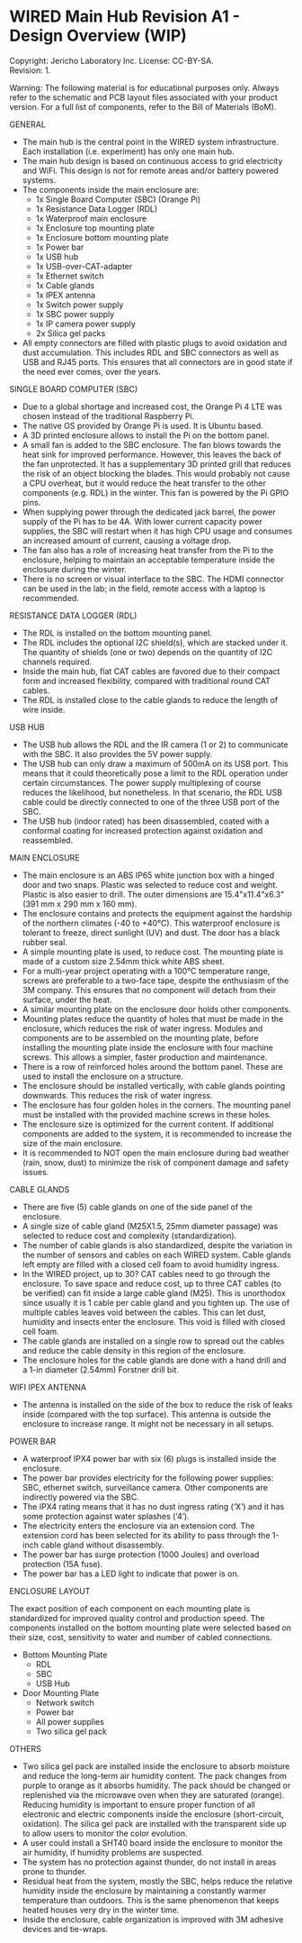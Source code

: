 **WIRED Main Hub Revision A1 - Design Overview (WIP)**  
=======================================
Copyright: Jericho Laboratory Inc. License: CC-BY-SA.  
Revision: 1.  

Warning: The following material is for educational purposes only. Always refer to the schematic and PCB layout files associated with your product version. For a full list of components, refer to the Bill of Materials (BoM).

GENERAL

- The main hub is the central point in the WIRED system infrastructure. Each installation (i.e. experiment) has only one main hub.
- The main hub design is based on continuous access to grid electricity and WiFi. This design is not for remote areas and/or battery powered systems.
- The components inside the main enclosure are:
  - 1x Single Board Computer (SBC) (Orange Pi)
  - 1x Resistance Data Logger (RDL)
  - 1x Waterproof main enclosure
  - 1x Enclosure top mounting plate
  - 1x Enclosure bottom mounting plate
  - 1x Power bar
  - 1x USB hub
  - 1x USB-over-CAT-adapter
  - 1x Ethernet switch
  - 1x Cable glands
  - 1x IPEX antenna
  - 1x Switch power supply
  - 1x SBC power supply
  - 1x IP camera power supply
  - 2x Silica gel packs
- All empty connectors are filled with plastic plugs to avoid oxidation and dust accumulation. This includes RDL and SBC connectors as well as USB and RJ45 ports. This ensures that all connectors are in good state if the need ever comes, over the years.

SINGLE BOARD COMPUTER (SBC)

- Due to a global shortage and increased cost, the Orange Pi 4 LTE was chosen instead of the traditional Raspberry Pi.
- The native OS provided by Orange Pi is used. It is Ubuntu based.
- A 3D printed enclosure allows to install the Pi on the bottom panel.
- A small fan is added to the SBC enclosure. The fan blows towards the heat sink for improved performance. However, this leaves the back of the fan unprotected. It has a supplementary 3D printed grill that reduces the risk of an object blocking the blades. This would probably not cause a CPU overheat, but it would reduce the heat transfer to the other components (e.g. RDL) in the winter. This fan is powered by the Pi GPIO pins.
- When supplying power through the dedicated jack barrel, the power supply of the Pi has to be 4A. With lower current capacity power supplies, the SBC will restart when it has high CPU usage and consumes an increased amount of current, causing a voltage drop.
- The fan also has a role of increasing heat transfer from the Pi to the enclosure, helping to maintain an acceptable temperature inside the enclosure during the winter.
- There is no screen or visual interface to the SBC. The HDMI connector can be used in the lab; in the field, remote access with a laptop is recommended.

RESISTANCE DATA LOGGER (RDL)

- The RDL is installed on the bottom mounting panel.
- The RDL includes the optional I2C shield(s), which are stacked under it. The quantity of shields (one or two) depends on the quantity of I2C channels required.
- Inside the main hub, flat CAT cables are favored due to their compact form and increased flexibility, compared with traditional round CAT cables.
- The RDL is installed close to the cable glands to reduce the length of wire inside.

USB HUB

- The USB hub allows the RDL and the IR camera (1 or 2) to communicate with the SBC. It also provides the 5V power supply.
- The USB hub can only draw a maximum of 500mA on its USB port. This means that it could theoretically pose a limit to the RDL operation under certain circumstances. The power supply multiplexing of course reduces the likelihood, but nonetheless. In that scenario, the RDL USB cable could be directly connected to one of the three USB port of the SBC.
- The USB hub (indoor rated) has been disassembled, coated with a conformal coating for increased protection against oxidation and reassembled.

MAIN ENCLOSURE

- The main enclosure is an ABS IP65 white junction box with a hinged door and two snaps. Plastic was selected to reduce cost and weight. Plastic is also easier to drill. The outer dimensions are 15.4"x11.4"x6.3" (391 mm x 290 mm x 160 mm).
- The enclosure contains and protects the equipment against the hardship of the northern climates (-40 to +40°C). This waterproof enclosure is tolerant to freeze, direct sunlight (UV) and dust. The door has a black rubber seal.
- A simple mounting plate is used, to reduce cost. The mounting plate is made of a custom size 2.54mm thick white ABS sheet.
- For a multi-year project operating with a 100°C temperature range, screws are preferable to a two-face tape, despite the enthusiasm of the 3M company. This ensures that no component will detach from their surface, under the heat.
- A similar mounting plate on the enclosure door holds other components.
- Mounting plates reduce the quantity of holes that must be made in the enclosure, which reduces the risk of water ingress. Modules and components are to be assembled on the mounting plate, before installing the mounting plate inside the enclosure with four machine screws. This allows a simpler, faster production and maintenance.
- There is a row of reinforced holes around the bottom panel. These are used to install the enclosure on a structure.
- The enclosure should be installed vertically, with cable glands pointing downwards. This reduces the risk of water ingress.
- The enclosure has four golden holes in the corners. The mounting panel must be installed with the provided machine screws in these holes.
- The enclosure size is optimized for the current content. If additional components are added to the system, it is recommended to increase the size of the main enclosure.
- It is recommended to NOT open the main enclosure during bad weather (rain, snow, dust) to minimize the risk of component damage and safety issues.

CABLE GLANDS

- There are five (5) cable glands on one of the side panel of the enclosure.
- A single size of cable gland (M25X1.5, 25mm diameter passage) was selected to reduce cost and complexity (standardization).
- The number of cable glands is also standardized, despite the variation in the number of sensors and cables on each WIRED system. Cable glands left empty are filled with a closed cell foam to avoid humidity ingress.
- In the WIRED project, up to 30? CAT cables need to go through the enclosure. To save space and reduce cost, up to three CAT cables (to be verified) can fit inside a large cable gland (M25). This is unorthodox since usually it is 1 cable per cable gland and you tighten up. The use of multiple cables leaves void between the cables. This can let dust, humidity and insects enter the enclosure. This void is filled with closed cell foam.
- The cable glands are installed on a single row to spread out the cables and reduce the cable density in this region of the enclosure.
- The enclosure holes for the cable glands are done with a hand drill and a 1-in diameter (2.54mm) Forstner drill bit.

WIFI IPEX ANTENNA

- The antenna is installed on the side of the box to reduce the risk of leaks inside (compared with the top surface). This antenna is outside the enclosure to increase range. It might not be necessary in all setups.

POWER BAR

- A waterproof IPX4 power bar with six (6) plugs is installed inside the enclosure.
- The power bar provides electricity for the following power supplies: SBC, ethernet switch, surveillance camera. Other components are indirectly powered via the SBC.
- The IPX4 rating means that it has no dust ingress rating (‘X’) and it has some protection against water splashes (‘4’).
- The electricity enters the enclosure via an extension cord. The extension cord has been selected for its ability to pass through the 1-inch cable gland without disassembly.
- The power bar has surge protection (1000 Joules) and overload protection (15A fuse).
- The power bar has a LED light to indicate that power is on.

ENCLOSURE LAYOUT

The exact position of each component on each mounting plate is standardized for improved quality control and production speed. The components installed on the bottom mounting plate were selected based on their size, cost, sensitivity to water and number of cabled connections.

- Bottom Mounting Plate
  - RDL
  - SBC
  - USB Hub
- Door Mounting Plate
  - Network switch
  - Power bar
  - All power supplies
  - Two silica gel pack

OTHERS

- Two silica gel pack are installed inside the enclosure to absorb moisture and reduce the long-term air humidity content. The pack changes from purple to orange as it absorbs humidity. The pack should be changed or replenished via the microwave oven when they are saturated (orange). Reducing humidity is important to ensure proper function of all electronic and electric components inside the enclosure (short-circuit, oxidation). The silica gel pack are installed with the transparent side up to allow users to monitor the color evolution.
- A user could install a SHT40 board inside the enclosure to monitor the air humidity, if humidity problems are suspected.
- The system has no protection against thunder, do not install in areas prone to thunder.
- Residual heat from the system, mostly the SBC, helps reduce the relative humidity inside the enclosure by maintaining a constantly warmer temperature than outdoors. This is the same phenomenon that keeps heated houses very dry in the winter time.
- Inside the enclosure, cable organization is improved with 3M adhesive devices and tie-wraps.

